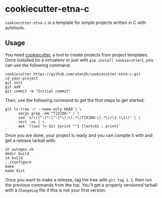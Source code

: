 cookiecutter-etna-c
===========

`cookiecutter-etna-c` is a template for simple projects written in C with
autotools.

Usage
-----

You need [cookiecutter][], a tool to create projects from project
templates. Once installed (in a virtualenv or just with `pip install
cookiecutter`), you can use the following command:

    cookiecutter https://github.com/aten2k/cookiecutter-etna-c.git
    cd your-project
    git init
    git add .
    git commit -m "Initial commit"

[cookiecutter]: https://github.com/audreyr/cookiecutter

Then, use the following command to get the first steps to get started:

    git ls-tree -r --name-only HEAD | \
          xargs grep -nH "T[O]DO:" | \
          sed 's/\([^:]*:[^:]*\):\(.*\)T[O]DO:\(.*\)/\3 (\1)/' | \
          sort -ns | \
          awk '(last != $1) {print ""} {last=$1 ; print}'

Once you are done, your project is ready and you can compile it with
and get a release tarball with:

    sh autogen.sh
    mkdir build
    cd build
    ../configure
    make
    make dist

Once you want to make a release, tag the tree with `git tag 1.3`, then
run the previous commands from the top. You'll get a properly
versioned tarball with a `ChangeLog` file if this is not your first
version.
